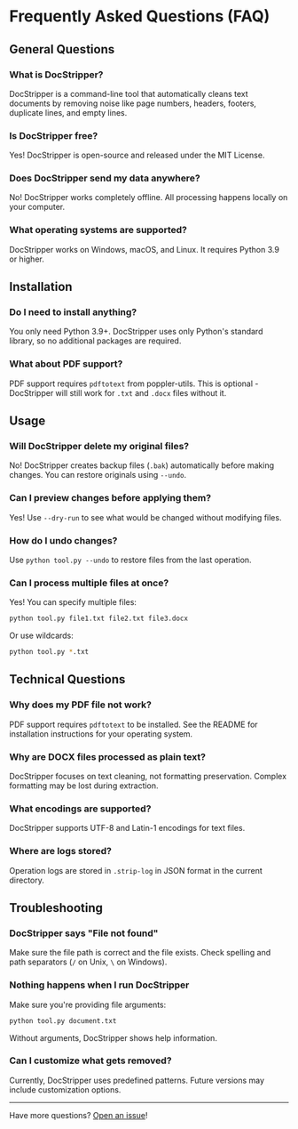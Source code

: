 # Frequently Asked Questions (FAQ)

## General Questions

### What is DocStripper?

DocStripper is a command-line tool that automatically cleans text documents by removing noise like page numbers, headers, footers, duplicate lines, and empty lines.

### Is DocStripper free?

Yes! DocStripper is open-source and released under the MIT License.

### Does DocStripper send my data anywhere?

No! DocStripper works completely offline. All processing happens locally on your computer.

### What operating systems are supported?

DocStripper works on Windows, macOS, and Linux. It requires Python 3.9 or higher.

## Installation

### Do I need to install anything?

You only need Python 3.9+. DocStripper uses only Python's standard library, so no additional packages are required.

### What about PDF support?

PDF support requires `pdftotext` from poppler-utils. This is optional - DocStripper will still work for `.txt` and `.docx` files without it.

## Usage

### Will DocStripper delete my original files?

No! DocStripper creates backup files (`.bak`) automatically before making changes. You can restore originals using `--undo`.

### Can I preview changes before applying them?

Yes! Use `--dry-run` to see what would be changed without modifying files.

### How do I undo changes?

Use `python tool.py --undo` to restore files from the last operation.

### Can I process multiple files at once?

Yes! You can specify multiple files:
```bash
python tool.py file1.txt file2.txt file3.docx
```

Or use wildcards:
```bash
python tool.py *.txt
```

## Technical Questions

### Why does my PDF file not work?

PDF support requires `pdftotext` to be installed. See the README for installation instructions for your operating system.

### Why are DOCX files processed as plain text?

DocStripper focuses on text cleaning, not formatting preservation. Complex formatting may be lost during extraction.

### What encodings are supported?

DocStripper supports UTF-8 and Latin-1 encodings for text files.

### Where are logs stored?

Operation logs are stored in `.strip-log` in JSON format in the current directory.

## Troubleshooting

### DocStripper says "File not found"

Make sure the file path is correct and the file exists. Check spelling and path separators (`/` on Unix, `\` on Windows).

### Nothing happens when I run DocStripper

Make sure you're providing file arguments:
```bash
python tool.py document.txt
```

Without arguments, DocStripper shows help information.

### Can I customize what gets removed?

Currently, DocStripper uses predefined patterns. Future versions may include customization options.

---

Have more questions? [Open an issue](https://github.com/kiku-jw/DocStripper2/issues)!

